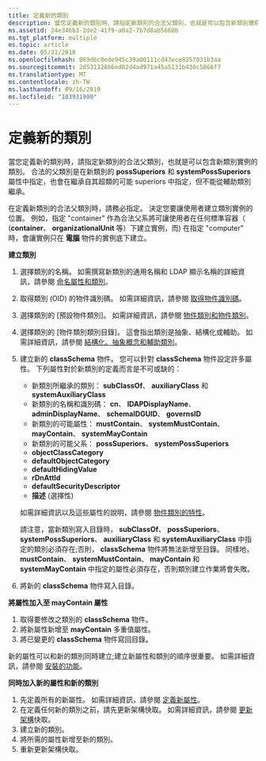 ```yaml
---
title: 定義新的類別
description: 當您定義新的類別時，請指定新類別的合法父類別，也就是可以包含新類別實例的類別。
ms.assetid: 24e346b3-2de2-41f9-a0a2-7b7d8ab5668b
ms.tgt_platform: multiple
ms.topic: article
ms.date: 05/31/2018
ms.openlocfilehash: 069d6c0ede945c39a00111cd43ece8257031b3aa
ms.sourcegitcommit: 2d531328b6ed82d4ad971a45a5131b430c5866f7
ms.translationtype: MT
ms.contentlocale: zh-TW
ms.lasthandoff: 09/16/2019
ms.locfileid: "103931900"
---
```

# <a name="defining-a-new-class"></a>定義新的類別

當您定義新的類別時，請指定新類別的合法父類別，也就是可以包含新類別實例的類別。 合法的父類別是在新類別的 **possSuperiors** 和 **systemPossSuperiors** 屬性中指定，也會在繼承自其超類的可能 superiors 中指定，但不能從輔助類別繼承。

在定義新類別的合法父類別時，請務必指定。 決定您要讓使用者建立類別實例的位置。 例如，指定 "container" 作為合法父系將可讓使用者在任何標準容器（ (**container**、 **organizationalUnit** 等）下建立實例，而) 在指定 "computer" 時，會讓實例只在 **電腦** 物件的實例底下建立。

**建立類別**

1.  選擇類別的名稱。 如需撰寫新類別的通用名稱和 LDAP 顯示名稱的詳細資訊，請參閱 [命名屬性和類別](naming-attributes-and-classes.md)。
2.  取得類別 (OID) 的物件識別碼。 如需詳細資訊，請參閱 [取得物件識別碼](obtaining-an-object-identifier.md)。
3.  選擇類別的 [預設物件類別]。 如需詳細資訊，請參閱 [物件類別和物件類別](object-class-and-object-category.md)。
4.  選擇類別的 [物件類別類別目錄]。 這會指出類別是抽象、結構化或輔助。 如需詳細資訊，請參閱 [結構化、抽象概念和輔助類別](structural-abstract-and-auxiliary-classes.md)。
5.  建立新的 **classSchema** 物件。 您可以針對 **classSchema** 物件設定許多屬性。 下列屬性對於新類別的定義而言是不可或缺的：

    -   新類別所繼承的類別： **subClassOf**、 **auxiliaryClass** 和 **systemAuxiliaryClass**
    -   新類別的名稱和識別碼： **cn**、 **lDAPDisplayName**、 **adminDisplayName**、 **schemaIDGUID**、 **governsID**
    -   新類別的可能屬性： **mustContain**、 **systemMustContain**、 **mayContain**、 **systemMayContain**
    -   新類別的可能父系： **possSuperiors**、 **systemPossSuperiors**
    -   **objectClassCategory**
    -   **defaultObjectCategory**
    -   **defaultHidingValue**
    -   **rDnAttId**
    -   **defaultSecurityDescriptor**
    -   **描述** (選擇性) 

    如需詳細資訊以及這些屬性的說明，請參閱 [物件類別的特性](characteristics-of-object-classes.md)。

    請注意，當新類別寫入目錄時， **subClassOf**、 **possSuperiors**、 **systemPossSuperiors**、 **auxiliaryClass** 和 **systemAuxiliaryClass** 中指定的類別必須存在;否則， **classSchema** 物件將無法新增至目錄。 同樣地， **mustContain**、 **systemMustContain**、 **mayContain** 和 **systemMayContain** 中指定的屬性必須存在，否則類別建立作業將會失敗。

6.  將新的 **classSchema** 物件寫入目錄。

**將屬性加入至 mayContain 屬性**

1.  取得要修改之類別的 **classSchema** 物件。
2.  將新屬性新增至 **mayContain** 多重值屬性。
3.  將已變更的 **classSchema** 物件寫回目錄。

新的屬性可以和新的類別同時建立;建立新屬性和類別的順序很重要。 如需詳細資訊，請參閱 [安裝的功能](what-the-installation-must-do.md)。

**同時加入新的屬性和新的類別**

1.  先定義所有的新屬性。 如需詳細資訊，請參閱 [定義新屬性](defining-a-new-attribute.md)。
2.  在定義任何新的類別之前，請先更新架構快取。 如需詳細資訊，請參閱 [更新架構](updating-the-schema-cache.md)快取。
3.  建立新的類別。
4.  將所需的屬性新增至新的類別。
5.  重新更新架構快取。

 

 




